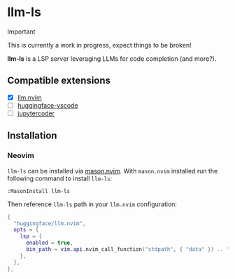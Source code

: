 # llm-ls

> [!IMPORTANT]
> This is currently a work in progress, expect things to be broken!

**llm-ls** is a LSP server leveraging LLMs for code completion (and more?).

## Compatible extensions

- [x] [llm.nvim](https://github.com/huggingface/llm.nvim)
- [ ] [huggingface-vscode](https://github.com/huggingface/huggingface-vscode)
- [ ] [jupytercoder](https://github.com/bigcode-project/jupytercoder)

## Installation

### Neovim

`llm-ls` can be installed via [mason.nvim](https://github.com/williamboman/mason.nvim). With `mason.nvim` installed run the following command to install `llm-ls`:

```vim
:MasonInstall llm-ls
```

Then reference `llm-ls` path in your `llm.nvim` configuration:

```lua
{
  "huggingface/llm.nvim",
  opts = {
    lsp = {
      enabled = true,
      bin_path = vim.api.nvim_call_function("stdpath", { "data" }) .. "/mason/bin/llm-ls",
    },
  },
},
```
